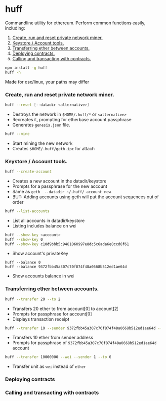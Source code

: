 # huff

Commandline utility for ethereum. Perform common functions easily, including:

1. [Create, run and reset private network miner.](https://github.com/nomilous/huff#create-run-and-reset-private-network-miner)
2. [Keystore / Account tools.](https://github.com/nomilous/huff#keystore--account-tools)
3. [Transferring ether between accounts.](https://github.com/nomilous/huff#transferring-ether-between-accounts)
4. [Deploying contracts.](https://github.com/nomilous/huff#deploying-contracts)
5. [Calling and transacting with contracts.](https://github.com/nomilous/huff#calling-and-transacting-with-contracts)

```bash
npm install -g huff
huff -h
```

Made for osx/linux, your paths may differ


### Create, run and reset private network miner.

```bash
huff --reset [--datadir <alternative>]
```
* Destroys the network in `$HOME/.huff/*` or `<alternative>`
* Recreates it, prompting for etherbase account passphrase
* Generates `genesis.json` file.

```bash
huff --mine
```
* Start mining the new network
* Creates `$HOME/.huff/geth.ipc` for attach


### Keystore / Account tools.

```bash
huff --create-account
```
* Creates a new account in the datadir/keystore
* Prompts for a passphrase for the new account
* Same as `geth  --datadir ~/.huff/ account new`
* BUT: Adding accounts using geth will put the account sequences out of order

```bash
huff --list-accounts
```
* List all accounts in datadir/keystore
* Listing includes balance on wei

```bash
huff --show-key <account>
huff --show-key 0
huff --show-key c10d9bbb5c9481860997e8dc5c6ada6e0ccd6f61
```
* Show account's privateKey

```
huff --balance 0
huff --balance 9372fbb45a307c70f874f48a0668b512ed1ae64d
```
* Show accounts balance in wei

### Transferring ether between accounts.

```bash
huff --transfer 20 --to 2
```
* Transfers 20 ether to from account[0] to account[2]
* Prompts for passphrase for account[0]
* Displays transaction receipt

```bash
huff --transfer 10 --sender 9372fbb45a307c70f874f48a0668b512ed1ae64d --to 02a82e3e3fb4e2afb01971556373fa0e03898c79
```
* Transfers 10 ether from sender address
* Prompts for passphrase of `9372fbb45a307c70f874f48a0668b512ed1ae64d` account

```bash
huff --transfer 10000000 --wei --sender 1 --to 0
```
* Transfer unit as `wei` instead of `ether` 

### Deploying contracts


### Calling and transacting with contracts
